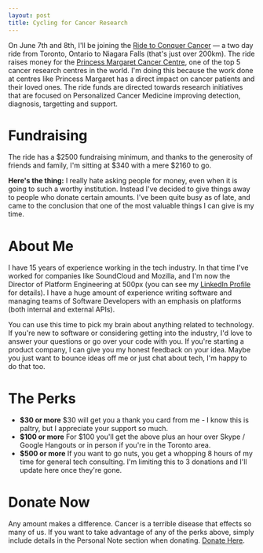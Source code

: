 ```yaml
---
layout: post
title: Cycling for Cancer Research
---
```


On June 7th and 8th, I'll be joining the
[Ride to Conquer Cancer](http://www.conquercancer.ca/index.html) &mdash; a
two day ride from Toronto, Ontario to Niagara Falls (that's just over
200km). The ride raises money for the
[Princess Margaret Cancer Centre](http://www.uhn.ca/corporate/AboutUHN/OurHospitals/Pages/pmh.aspx),
one of the top 5 cancer research centres in the world. I'm doing this
because the work done at centres like Princess Margaret has a direct
impact on cancer patients and their loved ones. The ride funds are
directed towards research initiatives that are focused on Personalized
Cancer Medicine improving detection, diagnosis, targetting and
support.

Fundraising
===========

The ride has a $2500 fundraising minimum, and thanks to the
generosity of friends and family, I'm sitting at $340 with a mere
$2160 to go.

__Here's the thing:__ I really hate asking people for money, even when
it is going to such a worthy institution. Instead I've decided to give
things away to people who donate certain amounts. I've been quite busy
as of late, and came to the conclusion that one of the most valuable
things I can give is my time.

About Me
========

I have 15 years of experience working in the tech industry. In that
time I've worked for companies like SoundCloud and Mozilla, and I'm
now the Director of Platform Engineering at 500px (you can see my
[LinkedIn Profile](http://www.linkedin.com/in/paulosman) for details).
I have a huge amount of experience writing software and managing teams
of Software Developers with an emphasis on platforms (both internal
and external APIs).

You can use this time to pick my brain about anything related to
technology. If you're new to software or considering getting into the
industry, I'd love to answer your questions or go over your code with
you. If you're starting a product company, I can give you my honest
feedback on your idea. Maybe you just want to bounce ideas off me or
just chat about tech, I'm happy to do that too.

The Perks
=========

* __$30 or more__ $30 will get you a thank you card from me - I know this is paltry, but I appreciate your support so much.
* __$100 or more__ For $100 you'll get the above plus an hour over Skype / Google Hangouts or in person if you're in the Toronto area.
* __$500 or more__ If you want to go nuts, you get a whopping 8 hours of my time for general tech consulting. I'm limiting this to 3 donations and I'll update here once they're gone.

Donate Now
==========

Any amount makes a difference. Cancer is a terrible disease that
effects so many of us. If you want to take advantage of any of the
perks above, simply include details in the Personal Note section when
donating. [Donate Here](http://bndfr.com/Ctp8).
